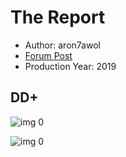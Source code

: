 # The Report

* Author: aron7awol
* [Forum Post](https://www.avsforum.com/threads/bass-eq-for-filtered-movies.2995212/post-59236216)
* Production Year: 2019

## DD+

![img 0](https://i.imgur.com/AB1lbPQ.jpg)

![img 0](https://i.imgur.com/IEgMax9.jpg)

